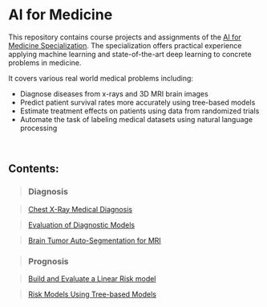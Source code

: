 # AI for Medicine

This repository contains course projects and assignments of the [AI for Medicine Specialization](https://www.deeplearning.ai/ai-for-medicine/). The specialization offers practical experience applying machine learning and state-of-the-art deep learning to concrete problems in medicine. <br>

It covers various real world medical problems including:

* Diagnose diseases from x-rays and 3D MRI brain images
* Predict patient survival rates more accurately using tree-based models
* Estimate treatment effects on patients using data from randomized trials
* Automate the task of labeling medical datasets using natural language processing
<br>

## Contents:

> ### Diagnosis

> [Chest X-Ray Medical Diagnosis](https://github.com/dsinas/AI4M/tree/master/Chest%20X-Ray%20Medical%20Diagnosis)

> [Evaluation of Diagnostic Models](https://github.com/dsinas/AI4M/tree/master/Evaluation%20of%20Diagnostic%20Models)

> [Brain Tumor Auto-Segmentation for MRI](https://github.com/dsinas/AI4M/tree/master/Brain%20Tumor%20Auto-Segmentation%20for%20MRI)


> ### Prognosis

> [Build and Evaluate a Linear Risk model](https://github.com/dsinas/AI4M/tree/master/Build%20and%20Evaluate%20a%20Linear%20Risk%20model)

> [Risk Models Using Tree-based Models](https://github.com/dsinas/AI4M/tree/master/Risk%20Models%20Using%20Tree-based%20Models)
